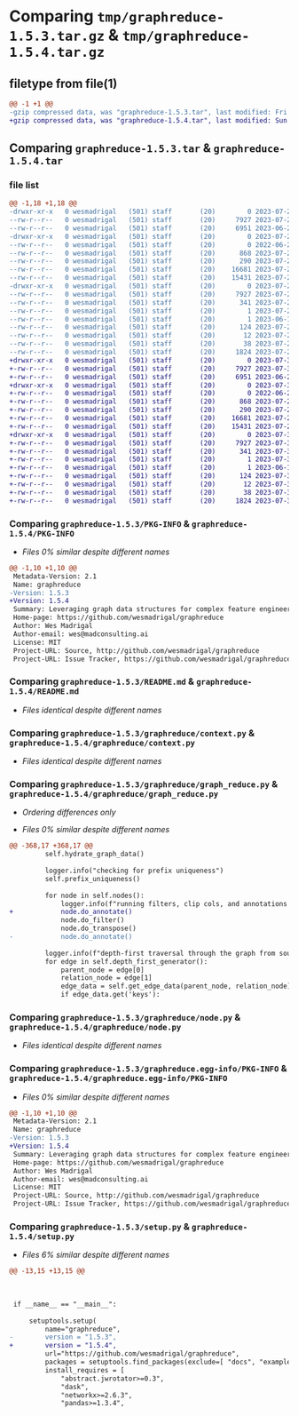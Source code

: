 # Comparing `tmp/graphreduce-1.5.3.tar.gz` & `tmp/graphreduce-1.5.4.tar.gz`

## filetype from file(1)

```diff
@@ -1 +1 @@
-gzip compressed data, was "graphreduce-1.5.3.tar", last modified: Fri Jul 28 02:33:55 2023, max compression
+gzip compressed data, was "graphreduce-1.5.4.tar", last modified: Sun Jul 30 14:41:17 2023, max compression
```

## Comparing `graphreduce-1.5.3.tar` & `graphreduce-1.5.4.tar`

### file list

```diff
@@ -1,18 +1,18 @@
-drwxr-xr-x   0 wesmadrigal   (501) staff       (20)        0 2023-07-28 02:33:55.277435 graphreduce-1.5.3/
--rw-r--r--   0 wesmadrigal   (501) staff       (20)     7927 2023-07-28 02:33:55.277294 graphreduce-1.5.3/PKG-INFO
--rw-r--r--   0 wesmadrigal   (501) staff       (20)     6951 2023-06-29 22:54:27.000000 graphreduce-1.5.3/README.md
-drwxr-xr-x   0 wesmadrigal   (501) staff       (20)        0 2023-07-28 02:33:55.276330 graphreduce-1.5.3/graphreduce/
--rw-r--r--   0 wesmadrigal   (501) staff       (20)        0 2022-06-22 03:03:07.000000 graphreduce-1.5.3/graphreduce/__init__.py
--rw-r--r--   0 wesmadrigal   (501) staff       (20)      868 2023-07-26 01:15:17.000000 graphreduce-1.5.3/graphreduce/context.py
--rw-r--r--   0 wesmadrigal   (501) staff       (20)      290 2023-07-26 01:15:32.000000 graphreduce-1.5.3/graphreduce/enum.py
--rw-r--r--   0 wesmadrigal   (501) staff       (20)    16681 2023-07-26 12:49:53.000000 graphreduce-1.5.3/graphreduce/graph_reduce.py
--rw-r--r--   0 wesmadrigal   (501) staff       (20)    15431 2023-07-26 12:48:40.000000 graphreduce-1.5.3/graphreduce/node.py
-drwxr-xr-x   0 wesmadrigal   (501) staff       (20)        0 2023-07-28 02:33:55.277117 graphreduce-1.5.3/graphreduce.egg-info/
--rw-r--r--   0 wesmadrigal   (501) staff       (20)     7927 2023-07-28 02:33:55.000000 graphreduce-1.5.3/graphreduce.egg-info/PKG-INFO
--rw-r--r--   0 wesmadrigal   (501) staff       (20)      341 2023-07-28 02:33:55.000000 graphreduce-1.5.3/graphreduce.egg-info/SOURCES.txt
--rw-r--r--   0 wesmadrigal   (501) staff       (20)        1 2023-07-28 02:33:55.000000 graphreduce-1.5.3/graphreduce.egg-info/dependency_links.txt
--rw-r--r--   0 wesmadrigal   (501) staff       (20)        1 2023-06-16 20:09:48.000000 graphreduce-1.5.3/graphreduce.egg-info/not-zip-safe
--rw-r--r--   0 wesmadrigal   (501) staff       (20)      124 2023-07-28 02:33:55.000000 graphreduce-1.5.3/graphreduce.egg-info/requires.txt
--rw-r--r--   0 wesmadrigal   (501) staff       (20)       12 2023-07-28 02:33:55.000000 graphreduce-1.5.3/graphreduce.egg-info/top_level.txt
--rw-r--r--   0 wesmadrigal   (501) staff       (20)       38 2023-07-28 02:33:55.277489 graphreduce-1.5.3/setup.cfg
--rw-r--r--   0 wesmadrigal   (501) staff       (20)     1824 2023-07-28 02:33:47.000000 graphreduce-1.5.3/setup.py
+drwxr-xr-x   0 wesmadrigal   (501) staff       (20)        0 2023-07-30 14:41:17.452883 graphreduce-1.5.4/
+-rw-r--r--   0 wesmadrigal   (501) staff       (20)     7927 2023-07-30 14:41:17.452756 graphreduce-1.5.4/PKG-INFO
+-rw-r--r--   0 wesmadrigal   (501) staff       (20)     6951 2023-06-29 22:54:27.000000 graphreduce-1.5.4/README.md
+drwxr-xr-x   0 wesmadrigal   (501) staff       (20)        0 2023-07-30 14:41:17.452000 graphreduce-1.5.4/graphreduce/
+-rw-r--r--   0 wesmadrigal   (501) staff       (20)        0 2022-06-22 03:03:07.000000 graphreduce-1.5.4/graphreduce/__init__.py
+-rw-r--r--   0 wesmadrigal   (501) staff       (20)      868 2023-07-26 01:15:17.000000 graphreduce-1.5.4/graphreduce/context.py
+-rw-r--r--   0 wesmadrigal   (501) staff       (20)      290 2023-07-26 01:15:32.000000 graphreduce-1.5.4/graphreduce/enum.py
+-rw-r--r--   0 wesmadrigal   (501) staff       (20)    16681 2023-07-29 18:41:49.000000 graphreduce-1.5.4/graphreduce/graph_reduce.py
+-rw-r--r--   0 wesmadrigal   (501) staff       (20)    15431 2023-07-26 12:48:40.000000 graphreduce-1.5.4/graphreduce/node.py
+drwxr-xr-x   0 wesmadrigal   (501) staff       (20)        0 2023-07-30 14:41:17.452600 graphreduce-1.5.4/graphreduce.egg-info/
+-rw-r--r--   0 wesmadrigal   (501) staff       (20)     7927 2023-07-30 14:41:17.000000 graphreduce-1.5.4/graphreduce.egg-info/PKG-INFO
+-rw-r--r--   0 wesmadrigal   (501) staff       (20)      341 2023-07-30 14:41:17.000000 graphreduce-1.5.4/graphreduce.egg-info/SOURCES.txt
+-rw-r--r--   0 wesmadrigal   (501) staff       (20)        1 2023-07-30 14:41:17.000000 graphreduce-1.5.4/graphreduce.egg-info/dependency_links.txt
+-rw-r--r--   0 wesmadrigal   (501) staff       (20)        1 2023-06-16 20:09:48.000000 graphreduce-1.5.4/graphreduce.egg-info/not-zip-safe
+-rw-r--r--   0 wesmadrigal   (501) staff       (20)      124 2023-07-30 14:41:17.000000 graphreduce-1.5.4/graphreduce.egg-info/requires.txt
+-rw-r--r--   0 wesmadrigal   (501) staff       (20)       12 2023-07-30 14:41:17.000000 graphreduce-1.5.4/graphreduce.egg-info/top_level.txt
+-rw-r--r--   0 wesmadrigal   (501) staff       (20)       38 2023-07-30 14:41:17.452919 graphreduce-1.5.4/setup.cfg
+-rw-r--r--   0 wesmadrigal   (501) staff       (20)     1824 2023-07-30 14:40:55.000000 graphreduce-1.5.4/setup.py
```

### Comparing `graphreduce-1.5.3/PKG-INFO` & `graphreduce-1.5.4/PKG-INFO`

 * *Files 0% similar despite different names*

```diff
@@ -1,10 +1,10 @@
 Metadata-Version: 2.1
 Name: graphreduce
-Version: 1.5.3
+Version: 1.5.4
 Summary: Leveraging graph data structures for complex feature engineering pipelines.
 Home-page: https://github.com/wesmadrigal/graphreduce
 Author: Wes Madrigal
 Author-email: wes@madconsulting.ai
 License: MIT
 Project-URL: Source, http://github.com/wesmadrigal/graphreduce
 Project-URL: Issue Tracker, https://github.com/wesmadrigal/graphreduce/issues
```

### Comparing `graphreduce-1.5.3/README.md` & `graphreduce-1.5.4/README.md`

 * *Files identical despite different names*

### Comparing `graphreduce-1.5.3/graphreduce/context.py` & `graphreduce-1.5.4/graphreduce/context.py`

 * *Files identical despite different names*

### Comparing `graphreduce-1.5.3/graphreduce/graph_reduce.py` & `graphreduce-1.5.4/graphreduce/graph_reduce.py`

 * *Ordering differences only*

 * *Files 0% similar despite different names*

```diff
@@ -368,17 +368,17 @@
         self.hydrate_graph_data()
 
         logger.info("checking for prefix uniqueness")
         self.prefix_uniqueness()
     
         for node in self.nodes():
             logger.info(f"running filters, clip cols, and annotations for {node.__class__.__name__}")
+            node.do_annotate()
             node.do_filter()
             node.do_transpose()
-            node.do_annotate()
 
         logger.info(f"depth-first traversal through the graph from source: {self.parent_node.__class__.__name__}")
         for edge in self.depth_first_generator():
             parent_node = edge[0]
             relation_node = edge[1]
             edge_data = self.get_edge_data(parent_node, relation_node)
             if edge_data.get('keys'):
```

### Comparing `graphreduce-1.5.3/graphreduce/node.py` & `graphreduce-1.5.4/graphreduce/node.py`

 * *Files identical despite different names*

### Comparing `graphreduce-1.5.3/graphreduce.egg-info/PKG-INFO` & `graphreduce-1.5.4/graphreduce.egg-info/PKG-INFO`

 * *Files 0% similar despite different names*

```diff
@@ -1,10 +1,10 @@
 Metadata-Version: 2.1
 Name: graphreduce
-Version: 1.5.3
+Version: 1.5.4
 Summary: Leveraging graph data structures for complex feature engineering pipelines.
 Home-page: https://github.com/wesmadrigal/graphreduce
 Author: Wes Madrigal
 Author-email: wes@madconsulting.ai
 License: MIT
 Project-URL: Source, http://github.com/wesmadrigal/graphreduce
 Project-URL: Issue Tracker, https://github.com/wesmadrigal/graphreduce/issues
```

### Comparing `graphreduce-1.5.3/setup.py` & `graphreduce-1.5.4/setup.py`

 * *Files 6% similar despite different names*

```diff
@@ -13,15 +13,15 @@
 
 
 
 if __name__ == "__main__":
 
     setuptools.setup(
         name="graphreduce",
-        version = "1.5.3",
+        version = "1.5.4",
         url="https://github.com/wesmadrigal/graphreduce",
         packages = setuptools.find_packages(exclude=[ "docs", "examples" ]),
         install_requires = [
             "abstract.jwrotator>=0.3",
             "dask",
             "networkx>=2.6.3",
             "pandas>=1.3.4",
```

